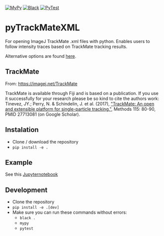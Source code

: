 [![MyPy](https://github.com/rharkes/pyTrackMateXML/actions/workflows/mypy.yml/badge.svg)](https://github.com/rharkes/pyTrackMateXML/actions/workflows/mypy.yml)
[![Black](https://github.com/rharkes/pyTrackMateXML/actions/workflows/black.yml/badge.svg)](https://github.com/rharkes/pyTrackMateXML/actions/workflows/black.yml)
[![PyTest](https://github.com/rharkes/pyTrackMateXML/actions/workflows/pytest.yml/badge.svg)](https://github.com/rharkes/pyTrackMateXML/actions/workflows/pytest.yml)


# pyTrackMateXML
For opening ImageJ TrackMate .xml files with python. Enables users to follow intensity traces based on TrackMate tracking results.

Alternative options are found [here](https://imagej.net/plugins/trackmate/#interoperability-with-python).

## TrackMate
From: https://imagej.net/TrackMate

TrackMate is available through Fiji and is based on a publication. If you use it successfully for your research please be so kind to cite the authors work: Tinevez, JY.; Perry, N. & Schindelin, J. et al. (2017), ["TrackMate: An open and extensible platform for single-particle tracking."](http://www.sciencedirect.com/science/article/pii/S1046202316303346), Methods 115: 80-90, PMID 27713081 (on Google Scholar). 

## Instalation
* Clone / download the repository
* `pip install -e .`

## Example
See this [Jupyternotebook](examples/demo_PyTrackMateXML.ipynb)

## Development
* Clone the repository
* `pip install -e .[dev]`
* Make sure you can run these commands without errors:
  * `black .`
  * `mypy`
  * `pytest`